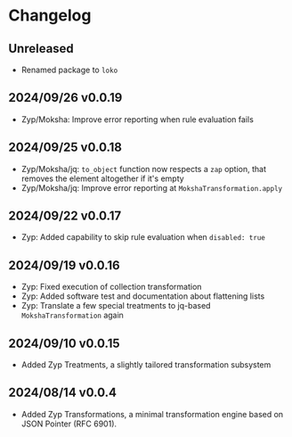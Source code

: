 # Changelog

## Unreleased
- Renamed package to `loko`

## 2024/09/26 v0.0.19
- Zyp/Moksha: Improve error reporting when rule evaluation fails

## 2024/09/25 v0.0.18
- Zyp/Moksha/jq: `to_object` function now respects a `zap` option, that
  removes the element altogether if it's empty
- Zyp/Moksha/jq: Improve error reporting at `MokshaTransformation.apply`

## 2024/09/22 v0.0.17
- Zyp: Added capability to skip rule evaluation when `disabled: true`

## 2024/09/19 v0.0.16
- Zyp: Fixed execution of collection transformation
- Zyp: Added software test and documentation about flattening lists
- Zyp: Translate a few special treatments to jq-based `MokshaTransformation` again

## 2024/09/10 v0.0.15
- Added Zyp Treatments, a slightly tailored transformation subsystem

## 2024/08/14 v0.0.4
- Added Zyp Transformations, a minimal transformation engine
  based on JSON Pointer (RFC 6901).
